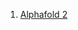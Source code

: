1. [Alphafold 2](https://www.blopig.com/blog/2021/07/alphafold-2-is-here-whats-behind-the-structure-prediction-miracle/?fbclid=IwAR2xnX3MUeq97P3AZ4c3PQAcYvyAXb3tKw9MItOKjWwJ6p-hdZGktZANDew)

